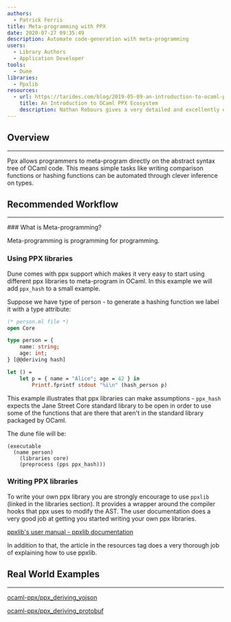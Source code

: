 ```yaml
---
authors:
  - Patrick Ferris
title: Meta-programming with PPX 
date: 2020-07-27 09:35:49
description: Automate code-generation with meta-programming
users:
  - Library Authors
  - Application Developer
tools:
  - Dune
libraries: 
  - Ppxlib
resources: 
  - url: https://tarides.com/blog/2019-05-09-an-introduction-to-ocaml-ppx-ecosystem
    title: An Introduction to OCaml PPX Ecosystem
    description: Nathan Rebours gives a very detailed and excellently explained guide to writing your own ppx using ppxlib
---
```


## Overview

---

Ppx allows programmers to meta-program directly on the abstract syntax tree of OCaml code. This means simple tasks like writing comparison functions or hashing functions can be automated through clever inference on types.  

## Recommended Workflow

---

### What is Meta-programming?

Meta-programming is programming for programming. 

### Using PPX libraries

Dune comes with ppx support which makes it very easy to start using different ppx libraries to meta-program in OCaml. In this example we will add `ppx_hash` to a small example. 

Suppose we have type of person - to generate a hashing function we label it with a type attribute:

```ocaml
(* person.ml file *)
open Core

type person = {
	name: string;
	age: int;
} [@@deriving hash]

let () = 
	let p = { name = "Alice"; age = 42 } in 
		Printf.fprintf stdout "%i\n" (hash_person p)
```

This example illustrates that ppx libraries can make assumptions - `ppx_hash` expects the Jane Street Core standard library to be open in order to use some of the functions that are there that aren't in the standard library packaged by OCaml. 

The dune file will be:

```
(executable
  (name person)
	(libraries core)
	(preprocess (pps ppx_hash)))
```

### Writing PPX libraries

To write your own ppx library you are strongly encourage to use `ppxlib` (linked in the libraries section). It provides a wrapper around the compiler hooks that ppx uses to modify the AST. The user documentation does a very good job at getting you started writing your own ppx libraries. 

[ppxlib's user manual - ppxlib documentation](https://ppxlib.readthedocs.io/en/latest/)

In addition to that, the article in the resources tag does a very thorough job of explaining how to use ppxlib. 

## Real World Examples

---

[ocaml-ppx/ppx_deriving_yojson](https://github.com/ocaml-ppx/ppx_deriving_yojson)

[ocaml-ppx/ppx_deriving_protobuf](https://github.com/ocaml-ppx/ppx_deriving_protobuf)